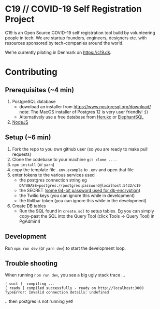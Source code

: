 # C19 // COVID-19 Self Registration Project

C19 is an Open Source COVID-19 self registration tool build by volunteering people in tech. We are startup founders, engineers, designers etc. with resources sponsored by tech-companies around the world.

We're currently piloting in Denmark on https://c19.dk.


# Contributing
 
## Prerequisites (~4 min)

1. PostgreSQL database
    - download an installer from https://www.postgresql.org/download/  
      note: The MacOS installer of Postgres 12 is very user friendly! :))
    - Alternatively use a free database from [Heruko](https://www.heroku.com/postgres) or [ElephantSQL](https://www.elephantsql.com/)
2. [NodeJS](http://nodejs.org)    

## Setup (~6 min)

1. Fork the repo to you own github user (so you are ready to make pull requests)
2. Clone the codebase to your machine `git clone ....`
3. `npm install` (or `yarn`)
4. copy the template file `.env.example` to `.env` and open that file
5. enter tokens to the various services used 
    - the postgres connection string eg  
      `DATABASE=postgres://postgres:password@localhost:5432/c19`
    - the SECRET ([some 64-bit password used for db-encryption](https://passwordsgenerator.net/))
    - the Twilio keys (you can ignore this while in development)
    - the Rollbar token (you can ignore this while in the development)
6. Create DB tables  
    - Run the SQL found in `create.sql` to setup tables. Eg you can simply copy-past the SQL into the Query Tool
     (click Tools -> Query Tool) in PgAdmin4

## Development 

Run `npm run dev` (or `yarn dev`) to start the development loop.

## Trouble shooting

When running `npm run dev`, you see a big ugly stack trace ...
    
    [ wait ]  compiling ...
    [ ready ] compiled successfully - ready on http://localhost:3000
    TypeError: Invalid connection details: undefined
    
.. then postgres is not running yet!
